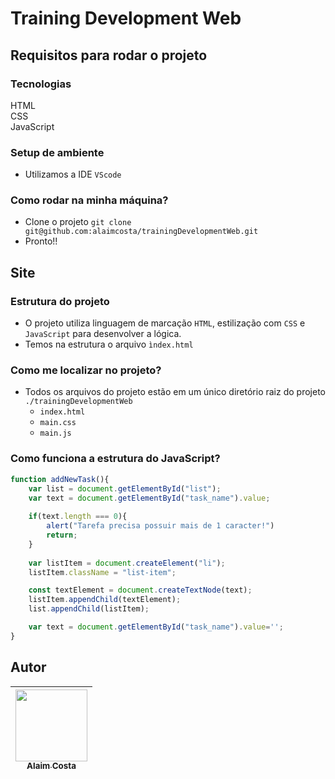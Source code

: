 # Training Development Web

## Requisitos para rodar o projeto

### Tecnologias
HTML<br>
CSS<br>
JavaScript<br>
### Setup de ambiente
- Utilizamos a IDE `VScode`

### Como rodar na minha máquina?
- Clone o projeto `git clone git@github.com:alaimcosta/trainingDevelopmentWeb.git`
- Pronto!!

## Site
### Estrutura do projeto
- O projeto utiliza linguagem de marcação `HTML`, estilização com `CSS` e `JavaScript` para desenvolver a lógica. 
- Temos na estrutura o arquivo `ìndex.html`

### Como me localizar no projeto?
* Todos os arquivos do projeto estão em um único diretório raiz do projeto `./trainingDevelopmentWeb`
    * `index.html`
    * `main.css`
    * `main.js`

### Como funciona a estrutura do JavaScript?
```javascript
function addNewTask(){
    var list = document.getElementById("list");
    var text = document.getElementById("task_name").value;
    
    if(text.length === 0){
        alert("Tarefa precisa possuir mais de 1 caracter!")
        return;
    }
    
    var listItem = document.createElement("li");
    listItem.className = "list-item";

    const textElement = document.createTextNode(text);
    listItem.appendChild(textElement);
    list.appendChild(listItem);

    var text = document.getElementById("task_name").value='';
}
```
## Autor
| [<img src="https://user-images.githubusercontent.com/71519298/188052888-7d822b41-2950-4e4b-b6e7-0863dc9ef67d.jpg" width=115><br><sub>Alaim Costa</sub>](https://github.com/alaimcosta) |
| :---: |
